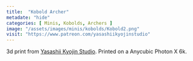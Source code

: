 ```yaml
---
title:  "Kobold Archer"
metadate: "hide"
categories: [ Minis, Kobolds, Archers ]
image: "/assets/images/minis/kobolds/Kobold2.png"
visit: "https://www.patreon.com/yasashiikyojinstudio"
---
```

3d print from [Yasashii Kyojin Studio](https://www.patreon.com/yasashiikyojinstudio). 
Printed on a Anycubic Photon X 6k.